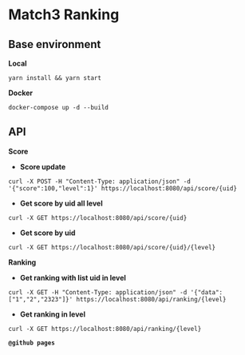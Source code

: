 # __Match3 Ranking__

## __Base environment__

__Local__

```shell
yarn install && yarn start
```

__Docker__

```shell
docker-compose up -d --build
```

## __API__

__Score__

- __Score update__

```shell 
curl -X POST -H "Content-Type: application/json" -d '{"score":100,"level":1}' https://localhost:8080/api/score/{uid}
```

- __Get score by uid all level__

```shell 
curl -X GET https://localhost:8080/api/score/{uid}
```

- __Get score by uid__

```shell 
curl -X GET https://localhost:8080/api/score/{uid}/{level}
```

__Ranking__

- __Get ranking with list uid in level__

```shell 
curl -X GET -H "Content-Type: application/json" -d '{"data":["1","2","2323"]}' https://localhost:8080/api/ranking/{level}
```

- __Get ranking in level__

```shell 
curl -X GET https://localhost:8080/api/ranking/{level}
```

__`@github pages`__